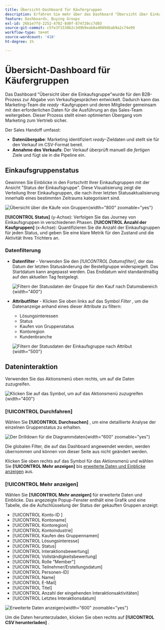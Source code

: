 ```yaml
---
title: Übersicht-Dashboard für Käufergruppen
description: Erfahren Sie mehr über das Dashboard "Übersicht über Einkaufsgruppen"und wie es den Übergabe für Verkäufe durch das Marketing-Team ermöglicht.
feature: Dashboards, Buying Groups
exl-id: 26b1e7fd-2252-4782-8d0f-874720cc7d03
source-git-commit: c5fe3f1530b2c3d9b9eab8ad089dbab9a2c74e99
workflow-type: tm+mt
source-wordcount: '418'
ht-degree: 1%

---
```


# Übersicht-Dashboard für Käufergruppen

Das Dashboard &quot;Übersicht über die Einkaufsgruppe&quot;wurde für den B2B-Prozess zur Abgabe von Verkaufsgesprächen entwickelt. Dadurch kann das Marketing-Team die _ready_ -Kaufgruppen und deren Mitglieder gemeinsam mit den erforderlichen Daten für die Ausführung an das Sales-Team weitergeben. Dieser Prozess stellt einen optimierten Übergang vom Marketing zum Vertrieb sicher.

Der Sales Handoff umfasst:

* **Datenübergabe**: Marketing identifiziert _ready_-Zieldaten und stellt sie für den Verkauf im CSV-Format bereit. 
* **Annahme des Verkaufs**: Der Verkauf überprüft manuell die _fertigen_ Ziele und fügt sie in die Pipeline ein.

## Einkaufsgruppenstatus

Gewinnen Sie Einblicke in den Fortschritt Ihrer Einkaufsgruppen mit der Ansicht &quot;Status der Einkaufsgruppe&quot;. Diese Visualisierung zeigt die Verteilung Ihrer Einkaufsgruppen, die nach ihrer letzten Statusaktualisierung innerhalb eines bestimmten Zeitraums kategorisiert sind.

![Übersicht über die Käufe von Gruppen](./assets/buying-groups-overview.png){width="800" zoomable="yes"}

**[!UICONTROL Status]** (y-Achse): Verfolgen Sie das Journey von Einkaufsgruppen in verschiedenen Phasen.
**[!UICONTROL Anzahl der Kaufgruppen]** (x-Achse): Quantifizieren Sie die Anzahl der Einkaufsgruppen für jeden Status, und geben Sie eine klare Metrik für den Zustand und die Aktivität Ihres Trichters an.
<!-- To generate a shareable PDF of your current view, click **[!UICONTROL Export]** at the top-right corner of the page. -->

### Datenfilterung

* **Datenfilter** - Verwenden Sie den _[!UICONTROL Datumsfilter]_, der das Datum der letzten Statusänderung der Bestellgruppe widerspiegelt. Das Startdatum kann angepasst werden. Das Enddatum wird standardmäßig auf den aktuellen Tag festgelegt.

  ![Filtern der Statusdaten der Gruppe für den Kauf nach Datumsbereich](./assets//buying-group-status-filter-date.png){width="400"}

* **Attributfilter** - Klicken Sie oben links auf das Symbol _Filter_ , um die Datenanzeige anhand eines dieser Attribute zu filtern:

   * Lösungsinteressen
   * Status
   * Kaufen von Gruppenstatus
   * Kontoregion
   * Kundenbranche
  <!-- * Account's Industry -->

  ![Filtern der Statusdaten der Einkaufsgruppe nach Attribut](./assets/buying-group-status-drill-through-filters.png){width="500"}

## Dateninteraktion

Verwenden Sie das Aktionsmenü oben rechts, um auf die Daten zuzugreifen.

![Klicken Sie auf das Symbol, um auf das Aktionsmenü zuzugreifen](./assets/buying-group-more-menu.png){width="400"}

### [!UICONTROL Durchfahren]

Wählen Sie **[!UICONTROL Durchsuchen]** , um eine detaillierte Analyse der einzelnen Gruppenstatus zu erhalten.

![Der Drilldown für die Diagrammdaten](./assets/buying-group-status-drill-through-view.png){width="600" zoomable="yes"}

Die globalen Filter, die auf das Dashboard angewendet werden, werden übernommen und können von dieser Seite aus nicht geändert werden.

Klicken Sie oben rechts auf das Symbol für das Aktionsmenü und wählen Sie **[!UICONTROL Mehr anzeigen]** bis [erweiterte Daten und Einblicke anzeigen](#view-more) aus.

### [!UICONTROL Mehr anzeigen]

Wählen Sie **[!UICONTROL Mehr anzeigen]** für erweiterte Daten und Einblicke. Das angezeigte Popup-Fenster enthält eine Grafik und eine Tabelle, die die Aufschlüsselung der Status der gekauften Gruppen anzeigt:

* [!UICONTROL Konto-ID ]
* [!UICONTROL Kontoname]
* [!UICONTROL Kontoregion]
* [!UICONTROL Kontoindustrie]
* [!UICONTROL Kaufen des Gruppennamen]
* [!UICONTROL Lösungsinteresse]
* [!UICONTROL Status]
* [!UICONTROL Interaktionsbewertung]
* [!UICONTROL Vollständigkeitsbewertung]
* [!UICONTROL Rolle &quot;Member&quot;]
* [!UICONTROL Teilnehmer/Erstellungsdatum]
* [!UICONTROL Personen-ID]
* [!UICONTROL Name]
* [!UICONTROL E-Mail]
* [!UICONTROL Titel]
* [!UICONTROL Anzahl der eingehenden Interaktionsaktivitäten]
* [!UICONTROL Letztes Interaktionsdatum]

![Erweiterte Daten anzeigen](./assets/buying-group-status-view-more.png){width="600" zoomable="yes"}

Um die Daten herunterzuladen, klicken Sie oben rechts auf **[!UICONTROL CSV herunterladen]** .
